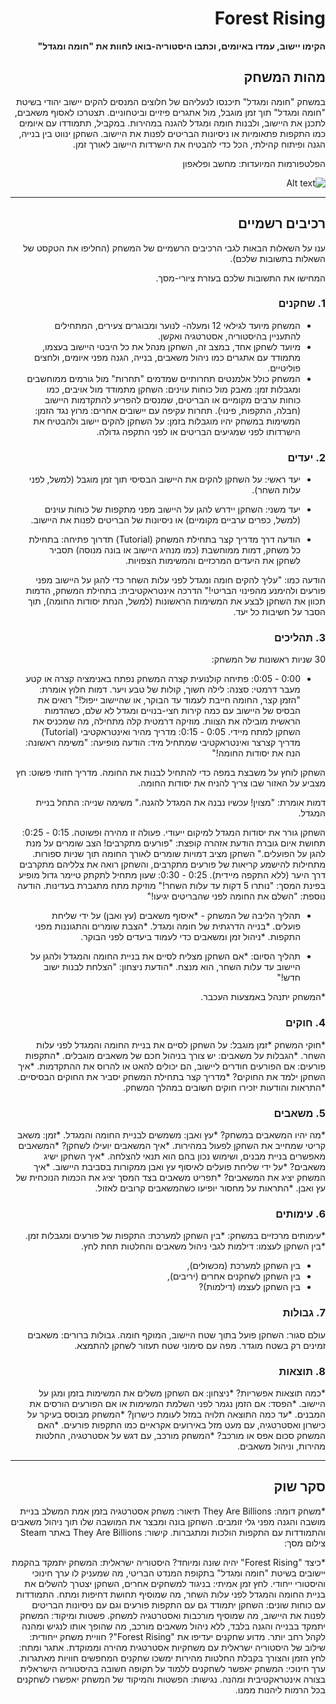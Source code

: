<div dir='rtl' lang='he'>

# Forest Rising

**הקימו יישוב, עמדו באיומים, וכתבו היסטוריה-בואו לחוות את "חומה ומגדל"**

## מהות המשחק
במשחק "חומה ומגדל" תיכנסו לנעליהם של חלוצים המנסים להקים יישוב יהודי בשיטת "חומה ומגדל" תוך זמן מוגבל, מול אתגרים פיזיים וביטחוניים. תצטרכו לאסוף משאבים, לתכנן את היישוב, ולבנות חומה ומגדל להגנה במהירות. במקביל, תתמודדו עם איומים כמו התקפות פתאומיות או ניסיונות הבריטים לפנות את היישוב. השחקן ינווט בין בנייה, הגנה ופיתוח קהילתי, הכל כדי להבטיח את הישרדות היישוב לאורך זמן.

הפלטפורמות המיועדות: מחשב ופלאפון

![Alt text](WhatsAppImage2024-11-10at12.37.22_7157f18b.jpg)

---


## רכיבים רשמיים

ענו על השאלות הבאות לגבי הרכיבים הרשמיים של המשחק
(החליפו את הטקסט של השאלות בתשובות שלכם).

המחישו את התשובות שלכם בעזרת ציורי-מסך.

### 1. שחקנים
*  המשחק מיועד לגילאי 12 ומעלה- לנוער ומבוגרים צעירים, המתחילים להתעניין בהיסטוריה, אסטרטגיה ואקשן. 
* מיועד לשחקן אחד, במצב זה, השחקן מנהל את כל היבטי היישוב בעצמו, מתמודד עם אתגרים כמו ניהול משאבים, בנייה, הגנה מפני איומים, ולחצים פוליטיים.
* המשחק כולל אלמנטים תחרותיים שמדמים "תחרות" מול גורמים ממוחשבים ומגבלות זמן: מאבק מול כוחות עוינים:
השחקן מתמודד מול אויבים, כמו כוחות ערבים מקומיים או הבריטים, שמנסים להפריע להתקדמות היישוב (חבלה, התקפות, פינוי).
תחרות עקיפה עם יישובים אחרים:
מרוץ נגד הזמן:
המשימות במשחק יהיו מוגבלות בזמן: על השחקן להקים יישוב ולהבטיח את הישרדותו לפני שמגיעים הבריטים או לפני התקפה גדולה.

### 2. יעדים

* יעד ראשי: על השחקן להקים את היישוב הבסיסי תוך זמן מוגבל (למשל, לפני עלות השחר). 
* יעד משני: השחקן יידרש להגן על היישוב מפני מתקפות של כוחות עוינים (למשל, כפרים ערביים מקומיים) או ניסיונות של הבריטים לפנות את היישוב.

* הודעה דרך מדריך קצר בתחילת המשחק (Tutorial)
תדרוך פתיחה:
בתחילת כל משחק, דמות ממוחשבת (כמו מנהיג היישוב או בונה מנוסה) תסביר לשחקן את היעדים המרכזיים והמשימות הצפויות.

הודעה כמו:
"עליך להקים חומה ומגדל לפני עלות השחר כדי להגן על היישוב מפני פורעים ולהימנע מהפינוי הבריטי!"
הדרכה אינטראקטיבית:
בתחילת המשחק, הדמות תכוון את השחקן לבצע את המשימות הראשונות (למשל, הנחת יסודות החומה), תוך הסבר על חשיבות כל יעד.


### 3. תהליכים

30 שניות ראשונות של המשחק:

* 0:00 - 0:05: פתיחה קולנועית קצרה
המשחק נפתח באנימציה קצרה או קטע מעבר דרמטי:
סצנה: לילה חשוך, קולות של טבע ויער. דמות חלוץ אומרת:
"הזמן קצר, החומה חייבת לעמוד עד הבוקר, או שהיישוב ייפול!"
רואים את הבסיס של היישוב עם כמה קירות חצי-בנויים ומגדל לא שלם, כשהדמות הראשית מובילה את הצוות.
מוזיקה דרמטית קלה מתחילה, מה שמכניס את השחקן למתח מיידי.
0:05 - 0:15: מדריך מהיר ואינטראקטיבי (Tutorial)
מדריך קצרצר ואינטראקטיבי שמתחיל מיד:
הודעה מופיעה:
"משימה ראשונה: הנח את יסודות החומה!"

השחקן לוחץ על משבצת במפה כדי להתחיל לבנות את החומה.
מדריך חזותי פשוט: חץ מצביע על האזור שבו צריך להניח את יסודות החומה.

דמות אומרת: "מצוין! עכשיו נבנה את המגדל להגנה."
משימה שנייה: התחל בניית המגדל.

השחקן גורר את יסודות המגדל למיקום ייעודי. פעולה זו מהירה ופשוטה.
0:15 - 0:25: תחושת איום גוברת
הודעת אזהרה קופצת:
"פורעים מתקרבים! הצב שומרים על מנת להגן על הפועלים."
השחקן מציב דמויות שומרים לאורך החומה תוך שניות ספורות.
מתחילות להישמע קריאות של פורעים מתקרבים, והשחקן רואה את צלליהם מתקרבים דרך היער (ללא התקפה מיידית).
0:25 - 0:30: שעון מתחיל לתקתק
טיימר גדול מופיע בפינת המסך:
"נותרו 5 דקות עד עלות השחר!"
מוזיקת מתח מתגברת בעדינות.
הודעה נוספת:
"השלם את החומה לפני שהבריטים יגיעו!"

*	תהליך הליבה של המשחק - 
*איסוף משאבים (עץ ואבן) על ידי שליחת פועלים.
*בנייה הדרגתית של חומה ומגדל.
*הצבת שומרים והתגוננות מפני התקפות.
*ניהול זמן ומשאבים כדי לעמוד ביעדים לפני הבוקר.

*	תהליך הסיום:
*אם השחקן מצליח לסיים את בניית החומה והמגדל ולהגן על היישוב עד עלות השחר, הוא מנצח.
*הודעת ניצחון: "הצלחת לבנות ישוב חדש!"

*המשחק יתנהל באמצעות העכבר.

### 4. חוקים
*חוקי המשחק
*זמן מוגבל: על השחקן לסיים את בניית החומה והמגדל לפני עלות השחר.
*הגבלות על משאבים: יש צורך בניהול חכם של משאבים מוגבלים.
*התקפות פורעים: אם הפורעים חודרים ליישוב, הם יכולים להאט או להרוס את ההתקדמות.
*איך השחקן ילמד את החוקים?
*מדריך קצר בתחילת המשחק יסביר את החוקים הבסיסיים.
*התראות והודעות יזכירו חוקים חשובים במהלך המשחק.

### 5. משאבים
*מה יהיו המשאבים במשחק?
*עץ ואבן: משמשים לבניית החומה והמגדל.
*זמן: משאב קריטי שמחייב את השחקן לפעול במהירות.
*איך המשאבים יועילו לשחקן?
*המשאבים מאפשרים בניית מבנים, ושימוש נכון בהם הוא תנאי להצלחה.
*איך השחקן ישיג משאבים?
*על ידי שליחת פועלים לאיסוף עץ ואבן ממקורות בסביבת היישוב.
*איך המשחק יציג את המשאבים?
*תפריט משאבים בצד המסך יציג את הכמות הנוכחית של עץ ואבן.
*התראות על מחסור יופיעו כשהמשאבים קרובים לאזול.

### 6. עימותים

*עימותים מרכזיים במשחק:
*בין השחקן למערכת: התקפות של פורעים ומגבלות זמן.
*בין השחקן לעצמו: דילמות לגבי ניהול משאבים והחלטות תחת לחץ.

* בין השחקן למערכת (מכשולים),
* בין השחקן לשחקנים אחרים (יריבים),
* בין השחקן לעצמו (דילמות)? 


### 7. גבולות
עולם סגור: השחקן פועל בתוך שטח היישוב, המוקף חומה.
גבולות ברורים: משאבים זמינים רק בשטח מוגדר.
מפה עם סימוני שטח תעזור לשחקן להתמצא.

### 8. תוצאות
*כמה תוצאות אפשריות?
*ניצחון: אם השחקן משלים את המשימות בזמן ומגן על היישוב.
*הפסד: אם הזמן נגמר לפני השלמת המשימות או אם הפורעים הורסים את המבנים.
*עד כמה התוצאה תלויה במזל לעומת כישרון?
*המשחק מבוסס בעיקר על כישרון ואסטרטגיה, עם מעט מזל באירועים אקראיים כמו התקפות פורעים.
*האם המשחק סכום אפס או מורכב?
*המשחק מורכב, עם דגש על אסטרטגיה, החלטות מהירות, וניהול משאבים.

---

## סקר שוק
*משחק דומה:
They Are Billions
תיאור: משחק אסטרטגיה בזמן אמת המשלב בניית מושבה והגנה מפני גלי זומבים. השחקן בונה ומבצר את המושבה שלו תוך ניהול משאבים והתמודדות עם התקפות הולכות ומתגברות.
קישור: They Are Billions באתר Steam
צילום מסך:

*כיצד "Forest Rising" יהיה שונה ומיוחד?
היסטוריה ישראלית: המשחק יתמקד בהקמת יישובים בשיטת "חומה ומגדל" בתקופת המנדט הבריטי, מה שמעניק לו ערך חינוכי והיסטורי ייחודי.
לחץ זמן אמיתי: בניגוד למשחקים אחרים, השחקן יצטרך להשלים את בניית החומה והמגדל לפני עלות השחר, מה שמוסיף תחושת דחיפות ומתח.
התמודדות עם כוחות שונים: השחקן יתמודד גם עם התקפות פורעים וגם עם ניסיונות הבריטים לפנות את היישוב, מה שמוסיף מורכבות ואסטרטגיה למשחק.
פשטות ומיקוד: המשחק יתמקד בבנייה והגנה בלבד, ללא ניהול משאבים מורכב, מה שהופך אותו לנגיש ומהנה לקהל רחב יותר.
מדוע שחקנים יעדיפו את "Forest Rising"?
חוויית משחק ייחודית: שילוב של היסטוריה ישראלית עם משחקיות אסטרטגית מהירה וממוקדת.
אתגר ומתח: לחץ הזמן והצורך בקבלת החלטות מהירות ימשכו שחקנים המחפשים חוויות מאתגרות.
ערך חינוכי: המשחק יאפשר לשחקנים ללמוד על תקופה חשובה בהיסטוריה הישראלית בצורה אינטראקטיבית ומהנה.
נגישות: הפשטות והמיקוד של המשחק יאפשרו לשחקנים בכל הרמות ליהנות ממנו.
</div>
